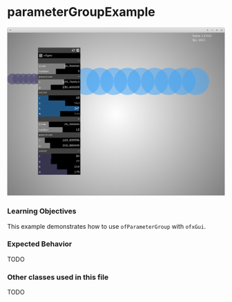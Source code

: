 # parameterGroupExample

![Screenshot of parameterGroupExample](parameterGroupExample.png)

### Learning Objectives

This example demonstrates how to use `ofParameterGroup` with `ofxGui`.

### Expected Behavior

TODO

### Other classes used in this file

TODO
